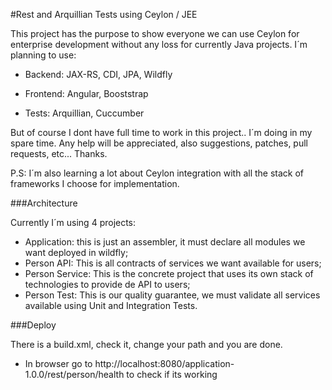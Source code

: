 #Rest and Arquillian Tests using Ceylon / JEE

This project has the purpose to show everyone we can use Ceylon for enterprise development
without any loss for currently Java projects.
I´m planning to use:

* Backend: JAX-RS, CDI, JPA, Wildfly
 
* Frontend: Angular, Booststrap

* Tests: Arquillian,  Cuccumber

But of course I dont have full time to work in this project.. I´m doing in my spare time.
Any help will be appreciated, also suggestions, patches, pull requests, etc...  Thanks.

P.S: I´m also learning a lot about Ceylon integration with all the stack of frameworks I choose for implementation.

###Architecture

Currently I´m using 4 projects:

- Application: this is just an assembler, it must declare all modules we want deployed in wildfly;
- Person API: This is all contracts of services we want available for users;
- Person Service: This is the concrete project that uses its own stack of technologies to provide de API to users;
- Person Test: This is our quality guarantee, we must validate all services available using Unit and Integration Tests.   

###Deploy

There is a build.xml, check it, change your path and you are done.  

* In browser go to http://localhost:8080/application-1.0.0/rest/person/health to check if its working

